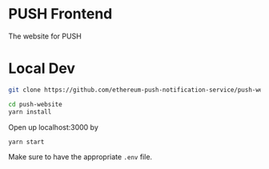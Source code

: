 # PUSH Frontend

The website for PUSH

# Local Dev

```bash
git clone https://github.com/ethereum-push-notification-service/push-website.git
```

```bash
cd push-website
yarn install
```

Open up localhost:3000 by

```bash
yarn start
```

Make sure to have the appropriate `.env` file.
